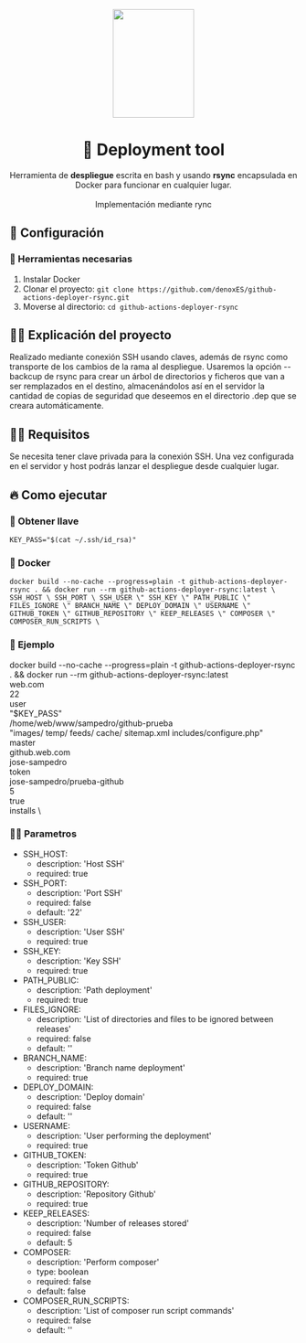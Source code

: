 <p align="center">
  <a href="https://www.denox.es/">
    <img src="https://flex.oscdenox.com/logo_oscdenox_addons.png" width="142px" height="190px"/>
  </a>
</p>

<h1 align="center">
  🚀 Deployment tool
</h1>


<p align="center">
  Herramienta de <strong>despliegue</strong> escrita en bash y usando <strong>rsync</strong> encapsulada en Docker para funcionar en cualquier lugar.
  <br />
  <br />
  Implementación mediante rync</p>
</p>

## 🚀 Configuración

### 🐳 Herramientas necesarias

1. Instalar Docker
2. Clonar el proyecto: `git clone https://github.com/denoxES/github-actions-deployer-rsync.git`
3. Moverse al directorio: `cd github-actions-deployer-rsync`


## 👩‍💻 Explicación del proyecto

Realizado mediante conexión SSH usando claves, además de rsync como transporte de los cambios de la rama al despliegue. Usaremos la opción --backcup de rsync para crear un árbol de directorios y ficheros que van a ser remplazados en el destino, almacenándolos así en el servidor la cantidad de copias de seguridad que deseemos en el directorio .dep que se creara automáticamente.

## 🧑‍🎓 Requisitos

Se necesita tener clave privada para la conexión SSH. Una vez configurada en el servidor y host podrás lanzar el despliegue desde cualquier lugar.

## 🔥 Como ejecutar

### 🔑 Obtener llave

`KEY_PASS="$(cat ~/.ssh/id_rsa)"`

### 🐳 Docker

`docker build --no-cache --progress=plain -t github-actions-deployer-rsync . && docker run --rm github-actions-deployer-rsync:latest \
SSH_HOST \
SSH_PORT \
SSH_USER \"
SSH_KEY \"
PATH_PUBLIC \"
FILES_IGNORE \"
BRANCH_NAME \"
DEPLOY_DOMAIN \"
USERNAME \"
GITHUB_TOKEN \"
GITHUB_REPOSITORY \"
KEEP_RELEASES \"
COMPOSER \"
COMPOSER_RUN_SCRIPTS \`

### 🐳 Ejemplo

docker build --no-cache --progress=plain -t github-actions-deployer-rsync . && docker run --rm github-actions-deployer-rsync:latest \
web.com \
22 \
user \
"$KEY_PASS" \
/home/web/www/sampedro/github-prueba \
"images/ temp/ feeds/ cache/ sitemap.xml includes/configure.php" \
master \
github.web.com \
jose-sampedro \
token \
jose-sampedro/prueba-github \
5 \
true \
installs \

### 👩‍💻 Parametros

* SSH_HOST:
    * description: 'Host SSH'
    * required: true
* SSH_PORT:
    * description: 'Port SSH'
    * required: false
    * default: '22'
* SSH_USER:
    * description: 'User SSH'
    * required: true
* SSH_KEY:
    * description: 'Key SSH'
    * required: true
* PATH_PUBLIC:
    * description: 'Path deployment'
    * required: true
* FILES_IGNORE:
    * description: 'List of directories and files to be ignored between releases'
    * required: false
    * default: ''
* BRANCH_NAME:
    * description: 'Branch name deployment'
    * required: true
* DEPLOY_DOMAIN:
    * description: 'Deploy domain'
    * required: false
    * default: ''
* USERNAME:
    * description: 'User performing the deployment'
    * required: true
* GITHUB_TOKEN:
    * description: 'Token Github'
    * required: true
* GITHUB_REPOSITORY:
    * description: 'Repository Github'
    * required: true
* KEEP_RELEASES:
    * description: 'Number of releases stored'
    * required: false
    * default: 5
* COMPOSER:
    * description: 'Perform composer'
    * type: boolean
    * required: false
    * default: false
* COMPOSER_RUN_SCRIPTS:
    * description: 'List of composer run script commands'
    * required: false
    * default: ''